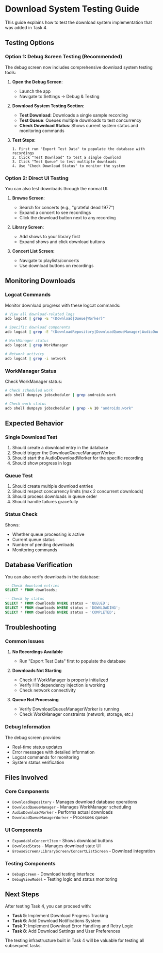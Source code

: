 # Download System Testing Guide

This guide explains how to test the download system implementation that was added in Task 4.

## Testing Options

### Option 1: Debug Screen Testing (Recommended)

The debug screen now includes comprehensive download system testing tools:

1. **Open the Debug Screen**:
   - Launch the app
   - Navigate to Settings → Debug & Testing

2. **Download System Testing Section**:
   - **Test Download**: Downloads a single sample recording
   - **Test Queue**: Queues multiple downloads to test concurrency
   - **Check Download Status**: Shows current system status and monitoring commands

3. **Test Steps**:
   ```
   1. First run "Export Test Data" to populate the database with recordings
   2. Click "Test Download" to test a single download
   3. Click "Test Queue" to test multiple downloads
   4. Use "Check Download Status" to monitor the system
   ```

### Option 2: Direct UI Testing

You can also test downloads through the normal UI:

1. **Browse Screen**:
   - Search for concerts (e.g., "grateful dead 1977")
   - Expand a concert to see recordings
   - Click the download button next to any recording

2. **Library Screen**:
   - Add shows to your library first
   - Expand shows and click download buttons

3. **Concert List Screen**:
   - Navigate to playlists/concerts
   - Use download buttons on recordings

## Monitoring Downloads

### Logcat Commands

Monitor download progress with these logcat commands:

```bash
# View all download-related logs
adb logcat | grep -E "(Download|Queue|Worker)"

# Specific download components
adb logcat | grep -E "(DownloadRepository|DownloadQueueManager|AudioDownloadWorker)"

# WorkManager status
adb logcat | grep WorkManager

# Network activity
adb logcat | grep -i network
```

### WorkManager Status

Check WorkManager status:

```bash
# Check scheduled work
adb shell dumpsys jobscheduler | grep androidx.work

# Check work status
adb shell dumpsys jobscheduler | grep -A 10 "androidx.work"
```

## Expected Behavior

### Single Download Test
1. Should create a download entry in the database
2. Should trigger the DownloadQueueManagerWorker
3. Should start the AudioDownloadWorker for the specific recording
4. Should show progress in logs

### Queue Test
1. Should create multiple download entries
2. Should respect concurrency limits (max 2 concurrent downloads)
3. Should process downloads in queue order
4. Should handle failures gracefully

### Status Check
Shows:
- Whether queue processing is active
- Current queue status
- Number of pending downloads
- Monitoring commands

## Database Verification

You can also verify downloads in the database:

```sql
-- Check download entries
SELECT * FROM downloads;

-- Check by status
SELECT * FROM downloads WHERE status = 'QUEUED';
SELECT * FROM downloads WHERE status = 'DOWNLOADING';
SELECT * FROM downloads WHERE status = 'COMPLETED';
```

## Troubleshooting

### Common Issues

1. **No Recordings Available**
   - Run "Export Test Data" first to populate the database

2. **Downloads Not Starting**
   - Check if WorkManager is properly initialized
   - Verify Hilt dependency injection is working
   - Check network connectivity

3. **Queue Not Processing**
   - Verify DownloadQueueManagerWorker is running
   - Check WorkManager constraints (network, storage, etc.)

### Debug Information

The debug screen provides:
- Real-time status updates
- Error messages with detailed information
- Logcat commands for monitoring
- System status verification

## Files Involved

### Core Components
- `DownloadRepository` - Manages download database operations
- `DownloadQueueManager` - Manages WorkManager scheduling
- `AudioDownloadWorker` - Performs actual downloads
- `DownloadQueueManagerWorker` - Processes queue

### UI Components
- `ExpandableConcertItem` - Shows download buttons
- `DownloadState` - Manages download state UI
- `BrowseScreen/LibraryScreen/ConcertListScreen` - Download integration

### Testing Components
- `DebugScreen` - Download testing interface
- `DebugViewModel` - Testing logic and status monitoring

## Next Steps

After testing Task 4, you can proceed with:
- **Task 5**: Implement Download Progress Tracking
- **Task 6**: Add Download Notifications System
- **Task 7**: Implement Download Error Handling and Retry Logic
- **Task 8**: Add Download Settings and User Preferences

The testing infrastructure built in Task 4 will be valuable for testing all subsequent tasks.